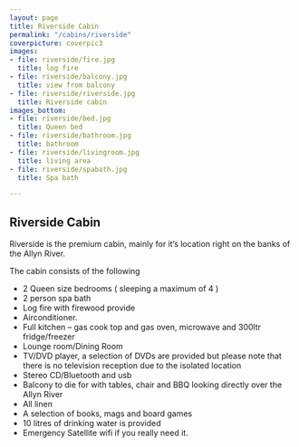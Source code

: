 ```yaml
---
layout: page
title: Riverside Cabin
permalink: "/cabins/riverside"
coverpicture: coverpic3
images:
- file: riverside/fire.jpg
  title: log fire
- file: riverside/balcony.jpg
  title: view from balcony
- file: riverside/riverside.jpg
  title: Riverside cabin
images_bottom:
- file: riverside/bed.jpg
  title: Queen bed
- file: riverside/bathroom.jpg
  title: bathroom
- file: riverside/livingroom.jpg
  title: living area
- file: riverside/spabath.jpg
  title: Spa bath

---
```

## Riverside Cabin

Riverside is the premium cabin, mainly for it’s location right on the banks of the Allyn River.

The cabin consists of the following

* 2 Queen size bedrooms ( sleeping a maximum of 4 )
* 2 person spa bath
* Log fire with firewood provide
* Airconditioner.
* Full kitchen – gas cook top and gas oven, microwave and 300ltr fridge/freezer
* Lounge room/Dining Room
* TV/DVD player, a selection of DVDs are provided but please note that there is no television reception due to the isolated location
* Stereo CD/Bluetooth and usb
* Balcony to die for with tables, chair and BBQ looking directly over the Allyn River
* All linen
* A selection of books, mags and board games
* 10 litres of drinking water is provided
* Emergency Satellite wifi if you really need it.